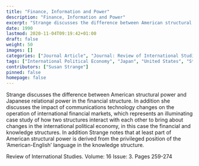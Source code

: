 ```yaml
---
title: "Finance, Information and Power"
description: "Finance, Information and Power"
excerpt: "Strange discusses the difference between American structural power and Japanese relational power in the financial structure. In addition she discusses the impact of communications technology changes on the operation of international financial markets, which represents an illuminating case study of how two structures interact with each other to bring about changes in the international political economy, in this case the financial and knowledge structures. In addition Strange notes that at least part of American structural power is derived from the privileged position of the ‘American-English’ language in the knowledge structure."
date: 1990
lastmod: 2020-11-04T09:19:42+01:00
draft: false
weight: 50
images: []
categories: ["Journal Article", "Journal: Review of International Studies", "Publisher: Cambridge University Press"]
tags: ["International Political Economy", "Japan", "United States", "Structural Power"]
contributors: ["Susan Strange"]
pinned: false
homepage: false
---
```


Strange discusses the difference between American structural power and Japanese relational power in the financial structure. In addition she discusses the impact of communications technology changes on the operation of international financial markets, which represents an illuminating case study of how two structures interact with each other to bring about changes in the international political economy, in this case the financial and knowledge structures. In addition Strange notes that at least part of American structural power is derived from the privileged position of the ‘American-English’ language in the knowledge structure.

Review of International Studies. Volume: 16 Issue: 3. Pages 259-274